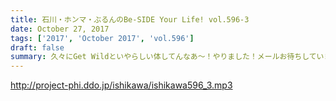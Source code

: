 ```yaml
---
title: 石川・ホンマ・ぶるんのBe-SIDE Your Life! vol.596-3
date: October 27, 2017
tags: ['2017', 'October 2017', 'vol.596']
draft: false
summary: 久々にGet Wildといやらしい体してんなあ～！やりました！メールお待ちしています！MIURA
---
```


http://project-phi.ddo.jp/ishikawa/ishikawa596_3.mp3